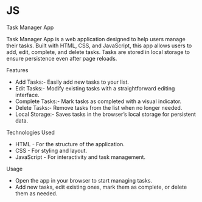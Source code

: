 # JS

 Task Manager App

Task Manager App is a web application designed to help users manage their tasks. Built with HTML, CSS, and JavaScript, this app allows users to add, edit, complete, and delete tasks. Tasks are stored in local storage to ensure persistence even after page reloads.

 Features

* Add Tasks:- Easily add new tasks to your list.
* Edit Tasks:- Modify existing tasks with a straightforward editing interface.
* Complete Tasks:-  Mark tasks as completed with a visual indicator.
* Delete Tasks:- Remove tasks from the list when no longer needed.
* Local Storage:- Saves tasks in the browser’s local storage for persistent data.

 Technologies Used
  
 * HTML - For the structure of the application.
 * CSS - For styling and layout.
 * JavaScript - For interactivity and task management.

 Usage

- Open the app in your browser to start managing tasks.
- Add new tasks, edit existing ones, mark them as complete, or delete them as needed.
